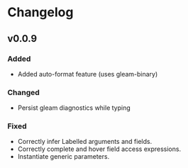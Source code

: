 # Changelog

## v0.0.9

### Added

- Added auto-format feature (uses gleam-binary)

### Changed

- Persist gleam diagnostics while typing

### Fixed

- Correctly infer Labelled arguments and fields.
- Correctly complete and hover field access expressions.
- Instantiate generic parameters.